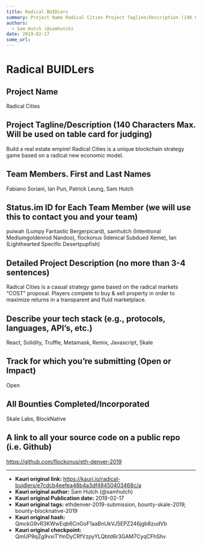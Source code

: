 ```yaml
---
title: Radical BUIDLers
summary: Project Name Radical Cities Project Tagline/Description (140 Characters Max. Will be used on table card for judging) Build a real estate empire! Radical Cities is a unique blockchain strategy game based on a radical new economic model. Team Members. First and Last Names Fabiano Soriani, Ian Pun, Patrick Leung, Sam Hutch Status.im ID for Each Team Member (we will use this to contact you and your team) puiwah (Lumpy Fantastic Bergerpicard), samhutch (Intentional Mediumgoldenrod Nandoo), flockonus
authors:
  - Sam Hutch (@samhutch)
date: 2019-02-17
some_url: 
---
```


# Radical BUIDLers


## Project Name
Radical Cities

## Project Tagline/Description (140 Characters Max. Will be used on table card for judging)
Build a real estate empire! Radical Cities is a unique blockchain strategy game based on a radical new economic model.

## Team Members. First and Last Names
Fabiano Soriani, Ian Pun, Patrick Leung, Sam Hutch

## Status.im ID for Each Team Member (we will use this to contact you and your team)
puiwah (Lumpy Fantastic Bergerpicard), samhutch (Intentional Mediumgoldenrod Nandoo), flockonus (Idenical Subdued Xeme), Ian (Lighthearted Specific Desertpupfish)

## Detailed Project Description (no more than 3-4 sentences)
Radical Cities is a casual strategy game based on the radical markets “COST” proposal. Players compete to buy & sell property in order to maximize returns in a transparent and fluid marketplace.

## Describe your tech stack (e.g., protocols, languages, API’s, etc.)
React, Solidity, Truffle, Metamask, Remix, Javascript, Skale

## Track for which you’re submitting (Open or Impact)
Open

## All Bounties Completed/Incorporated
Skale Labs, BlockNative

## A link to all your source code on a public repo (i.e. Github)
https://github.com/flockonus/eth-denver-2019



---

- **Kauri original link:** https://kauri.io/radical-buidlers/e7cdcb4eefea48b4a3df48450403468c/a
- **Kauri original author:** Sam Hutch (@samhutch)
- **Kauri original Publication date:** 2019-02-17
- **Kauri original tags:** ethdenver-2019-submission, bounty-skale-2019, bounty-blocknative-2019
- **Kauri original hash:** QmckG9vR3KWwEqb6CnGoF1aaBnUkVJ5EPZ246jgb8zudVb
- **Kauri original checkpoint:** QmUP9qZg9vxiTYmDyCRfVzpyYLQbtd6r3GAM7CyqCFhShv



